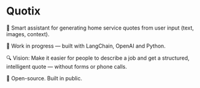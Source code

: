 # Quotix

🧠 Smart assistant for generating home service quotes from user input (text, images, context).

🚧 Work in progress — built with LangChain, OpenAI and Python.

🔍 Vision:
Make it easier for people to describe a job and get a structured, intelligent quote — without forms or phone calls.

🌱 Open-source. Built in public.
